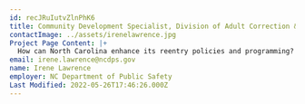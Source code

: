 ```yaml
---
id: recJRuIutvZlnPhK6
title: Community Development Specialist, Division of Adult Correction & Juvenile Justice
contactImage: ../assets/irenelawrence.jpg
Project Page Content: |+
  How can North Carolina enhance its reentry policies and programming?
email: irene.lawrence@ncdps.gov
name: Irene Lawrence
employer: NC Department of Public Safety
Last Modified: 2022-05-26T17:46:26.000Z
---
```

